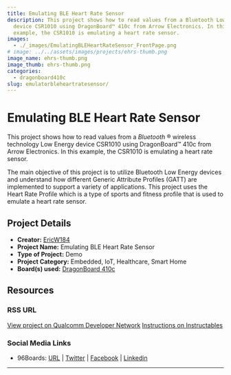```yaml
---
title: Emulating BLE Heart Rate Sensor
description: This project shows how to read values from a Bluetooth Low Energy
  device CSR1010 using DragonBoard™ 410c from Arrow Electronics. In this
  example, the CSR1010 is emulating a heart rate sensor.
images:
  - ./_images/EmulatingBLEHeartRateSensor_FrontPage.png
# image: ../../assets/images/projects/ehrs-thumb.png
image_name: ehrs-thumb.png
image_thumb: ehrs-thumb.png
categories:
  - dragonboard410c
slug: emulatorbleheartratesensor/
---
```


# Emulating BLE Heart Rate Sensor

This project shows how to read values from a _Bluetooth_ ® wireless technology Low Energy device CSR1010 using DragonBoard™ 410c from Arrow Electronics. In this example, the CSR1010
is emulating a heart rate sensor.

The main objective of this project is to utilize Bluetooth Low Energy devices and understand how different Generic Attribute Profiles (GATT) are implemented to
support a variety of applications. This project uses the Heart Rate Profile which is a type of sports and fitness profile that is used to emulate a heart rate
sensor.

## Project Details

- **Creator:** [EricW184](https://www.instructables.com/member/EricW184/)
- **Project Name:** Emulating BLE Heart Rate Sensor
- **Type of Project:** Demo
- **Project Category:** Embedded, IoT, Healthcare, Smart Home
- **Board(s) used:** [DragonBoard 410c](https://www.96boards.org/product/dragonboard410c/)

## Resources

### RSS URL

[View project on Qualcomm Developer Network](https://developer.qualcomm.com/project/emulating-ble-heart-rate-sensor)
[Instructions on Instructables](https://www.instructables.com/id/Reading-Values-From-a-BLE-Device-Using-CSR1010-and/)

### Social Media Links

- 96Boards: [URL](https://www.96boards.org/) &#124; [Twitter](https://twitter.com/96boards) &#124; [Facebook](https://www.facebook.com/96Boards) &#124; [Linkedin](https://www.linkedin.com/company/{{site.linkedin_username}}/)

---

